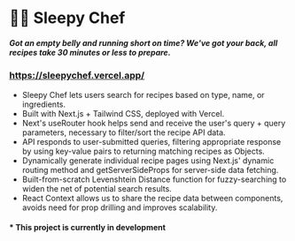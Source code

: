 # 👩‍🍳 Sleepy Chef
##### Got an empty belly and running short on time? We've got your back, _all recipes take 30 minutes or less to prepare_.

### https://sleepychef.vercel.app/

- Sleepy Chef lets users search for recipes based on type, name, or ingredients.
- Built with Next.js + Tailwind CSS, deployed with Vercel.
- Next's useRouter hook helps send and receive the user's query + query parameters, necessary to filter/sort the recipe API data.
- API responds to user-submitted queries, filtering appropriate response by using key-value pairs to returning matching recipes as Objects.
- Dynamically generate individual recipe pages using Next.js' dynamic routing method and getServerSideProps for server-side data fetching.
- Built-from-scratch Levenshtein Distance function for fuzzy-searching to widen the net of potential search results.
- React Context allows us to share the recipe data between components, avoids need for prop drilling and improves scalability.

#### * This project is currently in development
